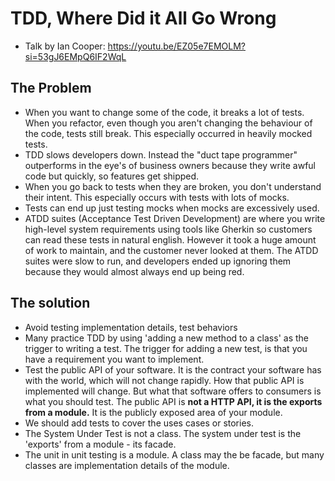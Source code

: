 # TDD, Where Did it All Go Wrong
- Talk by Ian Cooper: https://youtu.be/EZ05e7EMOLM?si=53gJ6EMpQ6IF2WqL

## The Problem

- When you want to change some of the code, it breaks a lot of tests. When you refactor, even though you aren't changing the behaviour of the code, tests still break. This especially occurred in heavily mocked tests.
- TDD slows developers down. Instead the "duct tape programmer" outperforms in the eye's of business owners because they write awful code but quickly, so features get shipped.
- When you go back to tests when they are broken, you don't understand their intent. This especially occurs with tests with lots of mocks.
- Tests can end up just testing mocks when mocks are excessively used.
-  ATDD suites (Acceptance Test Driven Development) are where you write high-level system requirements using tools like Gherkin so customers can read these tests in natural english. However it took a huge amount of work to maintain, and the customer never looked at them. The ATDD suites were  slow to run, and developers ended up ignoring them because they would almost always end up being red.

## The solution

- Avoid testing implementation details, test behaviors
- Many practice TDD by using 'adding a new method to a class' as the trigger to writing a test. The trigger for adding a new test, is that you have a requirement you want to implement.
- Test the public API of your software. It is the contract your software has with the world, which will not change rapidly. How that public API is implemented will change. But what that software offers to consumers is what you should test. The public API is **not a HTTP API, it is the exports from a module.** It is the publicly exposed area of your module.
- We should add tests to cover the uses cases or stories.
- The System Under Test is not a class. The system under test is the 'exports' from a module - its facade.
- The unit in unit testing is a module. A class may the be facade, but many classes are implementation details of the module.